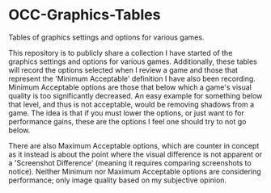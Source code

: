 # OCC-Graphics-Tables
Tables of graphics settings and options for various games.

This repository is to publicly share a collection I have started of the graphics settings and options for various games.
Additionally, these tables will record the options selected when I review a game and those that represent the 'Minimum Acceptable' definition I have also been recording.
Minimum Acceptable options are those that below which a game's visual quality is too significantly decreased. An easy example for something below that level, and thus is not acceptable, would be removing shadows from a game. The idea is that if you must lower the options, or just want to for performance gains, these are the options I feel one should try to not go below.

There are also Maximum Acceptable options, which are counter in concept as it instead is about the point where the visual difference is not apparent or a 'Screenshot Difference' (meaning it requires comparing screenshots to notice). Neither Minimum nor Maximum Acceptable options are considering performance; only image quality based on my subjective opinion.
